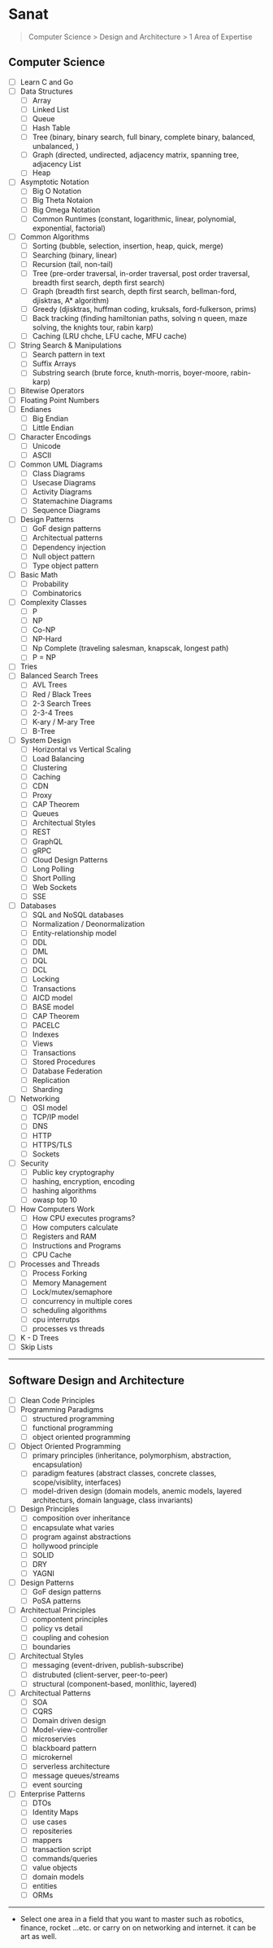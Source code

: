 # Sanat

> Computer Science > Design and Architecture > 1 Area of Expertise

## Computer Science 

- [ ] Learn C and Go
- [ ] Data Structures
  - [ ] Array
  - [ ] Linked List
  - [ ] Queue
  - [ ] Hash Table
  - [ ] Tree (binary, binary search, full binary, complete binary, balanced, unbalanced, )
  - [ ] Graph (directed, undirected, adjacency matrix, spanning tree, adjacency List
  - [ ] Heap
- [ ] Asymptotic Notation
  - [ ] Big O Notation
  - [ ] Big Theta Notaion
  - [ ] Big Omega Notation
  - [ ] Common Runtimes (constant, logarithmic, linear, polynomial, exponential, factorial)
- [ ] Common Algorithms
  - [ ] Sorting (bubble, selection, insertion, heap, quick, merge)
  - [ ] Searching (binary, linear)
  - [ ] Recursion (tail, non-tail)
  - [ ] Tree (pre-order traversal, in-order traversal, post order traversal, breadth first search, depth first search)
  - [ ] Graph (breadth first search, depth first search, bellman-ford, djisktras, A* algorithm)
  - [ ] Greedy (djisktras, huffman coding, kruksals, ford-fulkerson, prims)
  - [ ] Back tracking (finding hamiltonian paths, solving n queen, maze solving, the knights tour, rabin karp)
  - [ ] Caching (LRU chche, LFU cache, MFU cache)
- [ ] String Search & Manipulations
  - [ ] Search pattern in text
  - [ ] Suffix Arrays
  - [ ] Substring search (brute force, knuth-morris, boyer-moore, rabin-karp)
- [ ] Bitewise Operators
- [ ] Floating Point Numbers
- [ ] Endianes
  - [ ] Big Endian
  - [ ] Little Endian
- [ ] Character Encodings
  - [ ] Unicode
  - [ ] ASCII
- [ ] Common UML Diagrams
  - [ ] Class Diagrams
  - [ ] Usecase Diagrams
  - [ ] Activity Diagrams
  - [ ] Statemachine Diagrams
  - [ ] Sequence Diagrams
- [ ] Design Patterns 
  - [ ] GoF design patterns
  - [ ] Architectual patterns
  - [ ] Dependency injection
  - [ ] Null object pattern
  - [ ] Type object pattern 
- [ ] Basic Math
  - [ ] Probability
  - [ ] Combinatorics
- [ ] Complexity Classes
  - [ ] P
  - [ ] NP
  - [ ] Co-NP
  - [ ] NP-Hard
  - [ ] Np Complete (traveling salesman, knapscak, longest path)
  - [ ] P = NP
- [ ] Tries
- [ ] Balanced Search Trees
  - [ ] AVL Trees
  - [ ] Red / Black Trees
  - [ ] 2-3 Search Trees
  - [ ] 2-3-4 Trees
  - [ ] K-ary / M-ary Tree
  - [ ] B-Tree
- [ ] System Design
  - [ ] Horizontal vs Vertical Scaling
  - [ ] Load Balancing
  - [ ] Clustering
  - [ ] Caching
  - [ ] CDN
  - [ ] Proxy
  - [ ] CAP Theorem
  - [ ] Queues
  - [ ] Architectual Styles
  - [ ] REST
  - [ ] GraphQL
  - [ ] gRPC
  - [ ] Cloud Design Patterns
  - [ ] Long Polling
  - [ ] Short Polling
  - [ ] Web Sockets
  - [ ] SSE
- [ ] Databases 
  - [ ] SQL and NoSQL databases
  - [ ] Normalization / Deonormalization
  - [ ] Entity-relationship model
  - [ ] DDL
  - [ ] DML
  - [ ] DQL
  - [ ] DCL
  - [ ] Locking 
  - [ ] Transactions
  - [ ] AICD model
  - [ ] BASE model
  - [ ] CAP Theorem
  - [ ] PACELC
  - [ ] Indexes
  - [ ] Views
  - [ ] Transactions
  - [ ] Stored Procedures
  - [ ] Database Federation
  - [ ] Replication
  - [ ] Sharding
- [ ] Networking
  - [ ] OSI model
  - [ ] TCP/IP model
  - [ ] DNS
  - [ ] HTTP
  - [ ] HTTPS/TLS
  - [ ] Sockets
- [ ] Security
  - [ ] Public key cryptography
  - [ ] hashing, encryption, encoding
  - [ ] hashing algorithms
  - [ ] owasp top 10
- [ ] How Computers Work
  - [ ] How CPU executes programs?
  - [ ] How computers calculate
  - [ ] Registers and RAM
  - [ ] Instructions and Programs
  - [ ] CPU Cache
- [ ] Processes and Threads
  - [ ] Process Forking
  - [ ] Memory Management
  - [ ] Lock/mutex/semaphore
  - [ ] concurrency in multiple cores
  - [ ] scheduling algorithms
  - [ ] cpu interrutps
  - [ ] processes vs threads
- [ ] K - D Trees
- [ ] Skip Lists

---

## Software Design and Architecture

- [ ] Clean Code Principles
- [ ] Programming Paradigms
  - [ ] structured programming
  - [ ] functional programming
  - [ ] object oriented programming
- [ ] Object Oriented Programming
  - [ ] primary principles (inheritance, polymorphism, abstraction, encapsulation)
  - [ ] paradigm features (abstract classes, concrete classes, scope/visiblity, interfaces)
  - [ ] model-driven design (domain models, anemic models, layered architecturs, domain language, class invariants)
- [ ] Design Principles
  - [ ] composition over inheritance
  - [ ] encapsulate what varies
  - [ ] program against abstractions
  - [ ] hollywood principle
  - [ ] SOLID
  - [ ] DRY
  - [ ] YAGNI
- [ ] Design Patterns
  - [ ] GoF design patterns
  - [ ] PoSA patterns
- [ ] Architectual Principles
  - [ ] compontent principles
  - [ ] policy vs detail
  - [ ] coupling and cohesion
  - [ ] boundaries
- [ ] Architectual Styles
  - [ ] messaging (event-driven, publish-subscribe)
  - [ ] distrubuted (client-server, peer-to-peer)
  - [ ] structural (component-based, monlithic, layered)
- [ ] Architectual Patterns
  - [ ] SOA
  - [ ] CQRS
  - [ ] Domain driven design
  - [ ] Model-view-controller
  - [ ] microservies
  - [ ] blackboard pattern
  - [ ] microkernel
  - [ ] serverless architecture
  - [ ] message queues/streams
  - [ ] event sourcing
- [ ] Enterprise Patterns
  - [ ] DTOs
  - [ ] Identity Maps
  - [ ] use cases
  - [ ] repositeries
  - [ ] mappers
  - [ ] transaction script
  - [ ] commands/queries
  - [ ] value objects
  - [ ] domain models
  - [ ] entities
  - [ ] ORMs

---

- Select one area in a field that you want to master such as robotics, finance, rocket ...etc. or carry on on networking and internet. it can be art as well.
